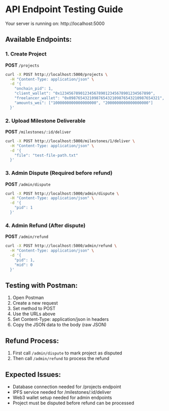 # API Endpoint Testing Guide

Your server is running on: http://localhost:5000

## Available Endpoints:

### 1. Create Project
**POST** `/projects`
```bash
curl -X POST http://localhost:5000/projects \
  -H "Content-Type: application/json" \
  -d '{
    "onchain_pid": 1,
    "client_wallet": "0x1234567890123456789012345678901234567890",
    "freelancer_wallet": "0x0987654321098765432109876543210987654321",
    "amounts_wei": ["1000000000000000000", "2000000000000000000"]
  }'
```

### 2. Upload Milestone Deliverable
**POST** `/milestones/:id/deliver`
```bash
curl -X POST http://localhost:5000/milestones/1/deliver \
  -H "Content-Type: application/json" \
  -d '{
    "file": "test-file-path.txt"
  }'
```

### 3. Admin Dispute (Required before refund)
**POST** `/admin/dispute`
```bash
curl -X POST http://localhost:5000/admin/dispute \
  -H "Content-Type: application/json" \
  -d '{
    "pid": 1
  }'
```

### 4. Admin Refund (After dispute)
**POST** `/admin/refund`
```bash
curl -X POST http://localhost:5000/admin/refund \
  -H "Content-Type: application/json" \
  -d '{
    "pid": 1,
    "mid": 0
  }'
```

## Testing with Postman:
1. Open Postman
2. Create a new request
3. Set method to POST
4. Use the URLs above
5. Set Content-Type: application/json in headers
6. Copy the JSON data to the body (raw JSON)

## Refund Process:
1. First call `/admin/dispute` to mark project as disputed
2. Then call `/admin/refund` to process the refund

## Expected Issues:
- Database connection needed for /projects endpoint
- IPFS service needed for /milestones/:id/deliver
- Web3 wallet setup needed for admin endpoints
- Project must be disputed before refund can be processed